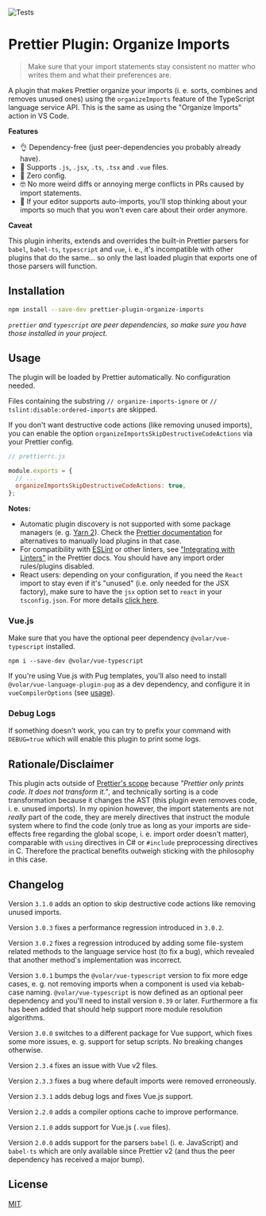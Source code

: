 ![Tests](https://github.com/simonhaenisch/prettier-plugin-organize-imports/workflows/Tests/badge.svg)

# Prettier Plugin: Organize Imports

> Make sure that your import statements stay consistent no matter who writes them and what their preferences are.

A plugin that makes Prettier organize your imports (i. e. sorts, combines and removes unused ones) using the `organizeImports` feature of the TypeScript language service API. This is the same as using the "Organize Imports" action in VS Code.

**Features**

- 👌 Dependency-free (just peer-dependencies you probably already have).
- 💪 Supports `.js`, `.jsx`, `.ts`, `.tsx` and `.vue` files.
- 🚀 Zero config.
- 🤓 No more weird diffs or annoying merge conflicts in PRs caused by import statements.
- 🤯 If your editor supports auto-imports, you'll stop thinking about your imports so much that you won't even care about their order anymore.

**Caveat**

This plugin inherits, extends and overrides the built-in Prettier parsers for `babel`, `babel-ts`, `typescript` and `vue`, i. e., it's incompatible with other plugins that do the same... so only the last loaded plugin that exports one of those parsers will function.

## Installation

```sh
npm install --save-dev prettier-plugin-organize-imports
```

_`prettier` and `typescript` are peer dependencies, so make sure you have those installed in your project._

## Usage

The plugin will be loaded by Prettier automatically. No configuration needed.

Files containing the substring `// organize-imports-ignore` or `// tslint:disable:ordered-imports` are skipped.

If you don't want destructive code actions (like removing unused imports), you can enable the option `organizeImportsSkipDestructiveCodeActions` via your Prettier config.

```js
// prettierrc.js

module.exports = {
  // ...
  organizeImportsSkipDestructiveCodeActions: true,
};
```

**Notes:**

- Automatic plugin discovery is not supported with some package managers (e. g. [Yarn 2](https://github.com/prettier/prettier/issues/8474)). Check the [Prettier documentation](https://prettier.io/docs/en/plugins.html) for alternatives to manually load plugins in that case.
- For compatibility with [ESLint](https://eslint.org/) or other linters, see ["Integrating with Linters"](https://prettier.io/docs/en/integrating-with-linters.html) in the Prettier docs. You should have any import order rules/plugins disabled.
- React users: depending on your configuration, if you need the `React` import to stay even if it's "unused" (i.e. only needed for the JSX factory), make sure to have the `jsx` option set to `react` in your `tsconfig.json`. For more details [click here](https://www.typescriptlang.org/docs/handbook/jsx.html#basic-usage).

### Vue.js

Make sure that you have the optional peer dependency `@volar/vue-typescript` installed.

```
npm i --save-dev @volar/vue-typescript
```

If you're using Vue.js with Pug templates, you'll also need to install `@volar/vue-language-plugin-pug` as a dev dependency, and configure it in `vueCompilerOptions` (see [usage](https://github.com/johnsoncodehk/volar/tree/master/vue-language-tools/vue-language-plugin-pug)).

### Debug Logs

If something doesn't work, you can try to prefix your command with `DEBUG=true` which will enable this plugin to print some logs.

## Rationale/Disclaimer

This plugin acts outside of [Prettier's scope](https://prettier.io/docs/en/rationale#what-prettier-is-_not_-concerned-about) because _"Prettier only prints code. It does not transform it."_, and technically sorting is a code transformation because it changes the AST (this plugin even removes code, i. e. unused imports). In my opinion however, the import statements are not _really_ part of the code, they are merely directives that instruct the module system where to find the code (only true as long as your imports are side-effects free regarding the global scope, i. e. import order doesn't matter), comparable with `using` directives in C# or `#include` preprocessing directives in C. Therefore the practical benefits outweigh sticking with the philosophy in this case.

## Changelog

Version `3.1.0` adds an option to skip destructive code actions like removing unused imports.

Version `3.0.3` fixes a performance regression introduced in `3.0.2`.

Version `3.0.2` fixes a regression introduced by adding some file-system related methods to the language service host (to fix a bug), which revealed that another method's implementation was incorrect.

Version `3.0.1` bumps the `@volar/vue-typescript` version to fix more edge cases, e. g. not removing imports when a component is used via kebab-case naming. `@volar/vue-typescript` is now defined as an optional peer dependency and you'll need to install version `0.39` or later. Furthermore a fix has been added that should help support more module resolution algorithms.

Version `3.0.0` switches to a different package for Vue support, which fixes some more issues, e. g. support for setup scripts. No breaking changes otherwise.

Version `2.3.4` fixes an issue with Vue v2 files.

Version `2.3.3` fixes a bug where default imports were removed erroneously.

Version `2.3.1` adds debug logs and fixes Vue.js support.

Version `2.2.0` adds a compiler options cache to improve performance.

Version `2.1.0` adds support for Vue.js (`.vue` files).

Version `2.0.0` adds support for the parsers `babel` (i. e. JavaScript) and `babel-ts` which are only available since Prettier v2 (and thus the peer dependency has received a major bump).

## License

[MIT](/license).
